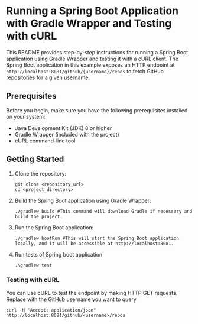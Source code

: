 # Running a Spring Boot Application with Gradle Wrapper and Testing with cURL

This README provides step-by-step instructions for running a Spring Boot application using Gradle Wrapper and testing it with a cURL client. The Spring Boot application in this example exposes an HTTP endpoint at `http://localhost:8081/github/{username}/repos` to fetch GitHub repositories for a given username.

## Prerequisites

Before you begin, make sure you have the following prerequisites installed on your system:

- Java Development Kit (JDK) 8 or higher
- Gradle Wrapper (included with the project)
- cURL command-line tool

## Getting Started

1. Clone the repository:

   ```shell
   git clone <repository_url>
   cd <project_directory>

2. Build the Spring Boot application using Gradle Wrapper:
   ```shell
   ./gradlew build #This command will download Gradle if necessary and build the project.
3. Run the Spring Boot application:
   ```shell
   ./gradlew bootRun #This will start the Spring Boot application locally, and it will be accessible at http://localhost:8081.
4. Run tests of Spring boot application
    ```shell
   .\gradlew test
   
### Testing with cURL
You can use cURL to test the endpoint by making HTTP GET requests. Replace <username> with the GitHub username you want to query
   ```shell
   curl -H "Accept: application/json" http://localhost:8081/github/<username>/repos